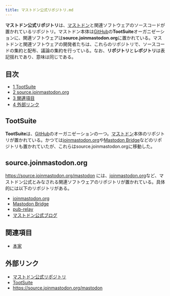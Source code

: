 ```yaml
---
title: マストドン公式リポジトリ.md
---
```

<div>

**マストドン公式リポジトリ**は、[マストドン](/Mastodon "Mastodon")と関連ソフトウェアのソースコードが置かれているリポジトリ。マストドン本体は[GitHub](/GitHub "GitHub")の**TootSuite**オーガニゼーションに、関連ソフトウェアは**source.joinmastodon.org**に置かれている。マストドンと関連ソフトウェアの開発者たちは、これらのリポジトリで、ソースコードの集約と配布、議論の集約を行っている。なお、**リポジトリ**と**レポジトリ**は表記揺れであり、意味は同じである。

<div>

<div lang="ja" dir="ltr">

## 目次

</div>

-   [1 TootSuite](#TootSuite)
-   [2 source.joinmastodon.org](#source.joinmastodon.org)
-   [3 関連項目](#.E9.96.A2.E9.80.A3.E9.A0.85.E7.9B.AE)
-   [4 外部リンク](#.E5.A4.96.E9.83.A8.E3.83.AA.E3.83.B3.E3.82.AF)

</div>

## TootSuite

**TootSuite**は、[GitHub](/GitHub "GitHub")のオーガニゼーションの一つ。[マストドン](/Mastodon "Mastodon")本体のリポジトリが置かれている。かつては[joinmastodon.org](/Joinmastodon.org "Joinmastodon.org")や[Mastodon Bridge](/Mastodon_Bridge "Mastodon Bridge")などのリポジトリも置かれていたが、これらはsource.joinmastodon.orgに移動した。

## source.joinmastodon.org

<a href="https://source.joinmastodon.org/mastodon" rel="nofollow">https://source.joinmastodon.org/mastodon</a> には、[joinmastodon.org](/Joinmastodon.org "Joinmastodon.org")など、マストドン公式とみなされる関連ソフトウェアのリポジトリが置かれている。具体的には以下のリポジトリがある。

-   [joinmastodon.org](/Joinmastodon.org "Joinmastodon.org")
-   [Mastodon Bridge](/Mastodon_Bridge "Mastodon Bridge")
-   [pub-relay](/Pub-relay "Pub-relay")
-   [マストドン公式ブログ](/%E3%83%9E%E3%82%B9%E3%83%88%E3%83%89%E3%83%B3%E5%85%AC%E5%BC%8F%E3%83%96%E3%83%AD%E3%82%B0 "マストドン公式ブログ")

## 関連項目

-   [本家](/%E6%9C%AC%E5%AE%B6 "本家")

## 外部リンク

-   <a href="https://github.com/tootsuite/mastodon" rel="nofollow">マストドン公式リポジトリ</a>
-   <a href="https://github.com/tootsuite" rel="nofollow">TootSuite</a>
-   <a href="https://source.joinmastodon.org/mastodon" rel="nofollow">https://source.joinmastodon.org/mastodon</a>

</div>
